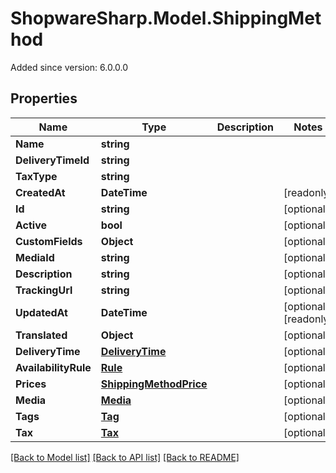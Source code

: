 # ShopwareSharp.Model.ShippingMethod
Added since version: 6.0.0.0

## Properties

Name | Type | Description | Notes
------------ | ------------- | ------------- | -------------
**Name** | **string** |  | 
**DeliveryTimeId** | **string** |  | 
**TaxType** | **string** |  | 
**CreatedAt** | **DateTime** |  | [readonly] 
**Id** | **string** |  | [optional] 
**Active** | **bool** |  | [optional] 
**CustomFields** | **Object** |  | [optional] 
**MediaId** | **string** |  | [optional] 
**Description** | **string** |  | [optional] 
**TrackingUrl** | **string** |  | [optional] 
**UpdatedAt** | **DateTime** |  | [optional] [readonly] 
**Translated** | **Object** |  | [optional] 
**DeliveryTime** | [**DeliveryTime**](DeliveryTime.md) |  | [optional] 
**AvailabilityRule** | [**Rule**](Rule.md) |  | [optional] 
**Prices** | [**ShippingMethodPrice**](ShippingMethodPrice.md) |  | [optional] 
**Media** | [**Media**](Media.md) |  | [optional] 
**Tags** | [**Tag**](Tag.md) |  | [optional] 
**Tax** | [**Tax**](Tax.md) |  | [optional] 

[[Back to Model list]](../../README.md#documentation-for-models) [[Back to API list]](../../README.md#documentation-for-api-endpoints) [[Back to README]](../../README.md)

